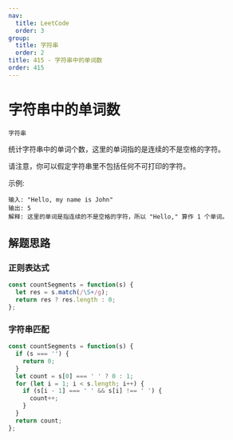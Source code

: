 ```yaml
---
nav:
  title: LeetCode
  order: 3
group:
  title: 字符串
  order: 2
title: 415 - 字符串中的单词数
order: 415
---
```


# 字符串中的单词数

`字符串`

统计字符串中的单词个数，这里的单词指的是连续的不是空格的字符。

请注意，你可以假定字符串里不包括任何不可打印的字符。

示例:

```plain
输入: "Hello, my name is John"
输出: 5
解释: 这里的单词是指连续的不是空格的字符，所以 "Hello," 算作 1 个单词。
```

## 解题思路

### 正则表达式

```js
const countSegments = function(s) {
  let res = s.match(/\S+/g);
  return res ? res.length : 0;
};
```

### 字符串匹配

```js
const countSegments = function(s) {
  if (s === '') {
    return 0;
  }
  let count = s[0] === ' ' ? 0 : 1;
  for (let i = 1; i < s.length; i++) {
    if (s[i - 1] === ' ' && s[i] !== ' ') {
      count++;
    }
  }
  return count;
};
```
